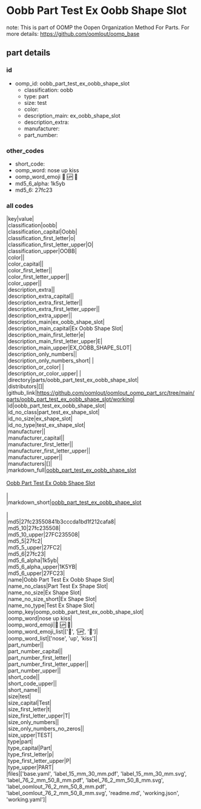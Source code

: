 # Oobb Part Test Ex Oobb Shape Slot  

note: This is part of OOMP the Oopen Organization Method For Parts. For more details: https://github.com/oomlout/oomp_base

##  part details





### id
* oomp_id: oobb_part_test_ex_oobb_shape_slot
  * classification: oobb
  * type: part
  * size: test
  * color: 
  * description_main: ex_oobb_shape_slot
  * description_extra: 
  * manufacturer: 
  * part_number: 

### other_codes
* short_code: 
* oomp_word: nose up kiss
* oomp_word_emoji :nose: :up: :kiss:
* md5_6_alpha: 1k5yb
* md5_6: 27fc23

### all codes 
|key|value|  
|classification|oobb|  
|classification_capital|Oobb|  
|classification_first_letter|o|  
|classification_first_letter_upper|O|  
|classification_upper|OOBB|  
|color||  
|color_capital||  
|color_first_letter||  
|color_first_letter_upper||  
|color_upper||  
|description_extra||  
|description_extra_capital||  
|description_extra_first_letter||  
|description_extra_first_letter_upper||  
|description_extra_upper||  
|description_main|ex_oobb_shape_slot|  
|description_main_capital|Ex Oobb Shape Slot|  
|description_main_first_letter|e|  
|description_main_first_letter_upper|E|  
|description_main_upper|EX_OOBB_SHAPE_SLOT|  
|description_only_numbers||  
|description_only_numbers_short| |  
|description_or_color| |  
|description_or_color_upper| |  
|directory|parts/oobb_part_test_ex_oobb_shape_slot|  
|distributors|[]|  
|github_link|https://github.com/oomlout/oomlout_oomp_part_src/tree/main/parts/oobb_part_test_ex_oobb_shape_slot/working|  
|id|oobb_part_test_ex_oobb_shape_slot|  
|id_no_class|part_test_ex_shape_slot|  
|id_no_size|ex_shape_slot|  
|id_no_type|test_ex_shape_slot|  
|manufacturer||  
|manufacturer_capital||  
|manufacturer_first_letter||  
|manufacturer_first_letter_upper||  
|manufacturer_upper||  
|manufacturers|[]|  
|markdown_full|[oobb_part_test_ex_oobb_shape_slot](https://github.com/oomlout/oomlout_oomp_part_src/tree/main/parts/oobb_part_test_ex_oobb_shape_slot/working)<br>[](https://github.com/oomlout/oomlout_oomp_part_src/tree/main/parts/oobb_part_test_ex_oobb_shape_slot/working)<br>[Oobb Part Test Ex Oobb Shape Slot](https://github.com/oomlout/oomlout_oomp_part_src/tree/main/parts/oobb_part_test_ex_oobb_shape_slot/working)<br><br>|  
|markdown_short|[oobb_part_test_ex_oobb_shape_slot](https://github.com/oomlout/oomlout_oomp_part_src/tree/main/parts/oobb_part_test_ex_oobb_shape_slot/working)<br><br>|  
|md5|27fc23550841b3cccda1bd1f212cafa8|  
|md5_10|27fc235508|  
|md5_10_upper|27FC235508|  
|md5_5|27fc2|  
|md5_5_upper|27FC2|  
|md5_6|27fc23|  
|md5_6_alpha|1k5yb|  
|md5_6_alpha_upper|1K5YB|  
|md5_6_upper|27FC23|  
|name|Oobb Part Test Ex Oobb Shape Slot|  
|name_no_class|Part Test Ex Shape Slot|  
|name_no_size|Ex Shape Slot|  
|name_no_size_short|Ex Shape Slot|  
|name_no_type|Test Ex Shape Slot|  
|oomp_key|oomp_oobb_part_test_ex_oobb_shape_slot|  
|oomp_word|nose up kiss|  
|oomp_word_emoji|:nose: :up: :kiss:|  
|oomp_word_emoji_list|[':nose:', ':up:', ':kiss:']|  
|oomp_word_list|['nose', 'up', 'kiss']|  
|part_number||  
|part_number_capital||  
|part_number_first_letter||  
|part_number_first_letter_upper||  
|part_number_upper||  
|short_code||  
|short_code_upper||  
|short_name||  
|size|test|  
|size_capital|Test|  
|size_first_letter|t|  
|size_first_letter_upper|T|  
|size_only_numbers||  
|size_only_numbers_no_zeros||  
|size_upper|TEST|  
|type|part|  
|type_capital|Part|  
|type_first_letter|p|  
|type_first_letter_upper|P|  
|type_upper|PART|  
|files|['base.yaml', 'label_15_mm_30_mm.pdf', 'label_15_mm_30_mm.svg', 'label_76_2_mm_50_8_mm.pdf', 'label_76_2_mm_50_8_mm.svg', 'label_oomlout_76_2_mm_50_8_mm.pdf', 'label_oomlout_76_2_mm_50_8_mm.svg', 'readme.md', 'working.json', 'working.yaml']|  
